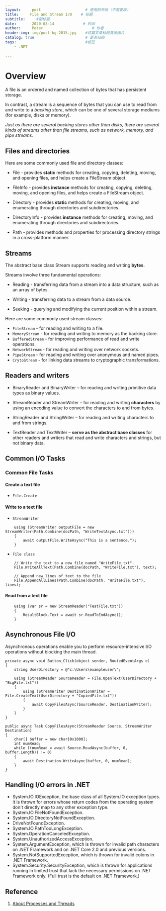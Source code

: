 ```yaml
---
layout:     post                    # 使用的布局（不需要改）
title:     File and Stream I/O    # 标题 
subtitle:     #副标题
date:       2020-08-14             # 时间
author:     Peter                      # 作者
header-img: img/post-bg-2015.jpg    #这篇文章标题背景图片
catalog: true                       # 是否归档
tags:                               #标签
    - .NET
    
---
```


# Overview

A file is an ordered and named collection of bytes that has persistent storage.  

In contrast, a stream is a sequence of bytes that you can use to read from and write to a *backing store*, which can be one of several storage mediums (for example, disks or memory).  

*Just as there are several backing stores other than disks, there are several kinds of streams other than file streams, such as network, memory, and pipe streams.*  

## Files and directories

Here are some commonly used file and directory classes:  

+ File - provides **static** methods for creating, copying, deleting, moving, and opening files, and helps create a FileStream object.

+ FileInfo - provides **instance** methods for creating, copying, deleting, moving, and opening files, and helps create a FileStream object.

+ Directory - provides **static** methods for creating, moving, and enumerating through directories and subdirectories.

+ DirectoryInfo - provides **instance** methods for creating, moving, and enumerating through directories and subdirectories.

+ Path - provides methods and properties for processing directory strings in a cross-platform manner.


## Streams

The abstract base class Stream supports reading and writing **bytes**.   

Streams involve three fundamental operations:  

+ Reading - transferring data from a stream into a data structure, such as an array of bytes.

+ Writing - transferring data to a stream from a data source.

+ Seeking - querying and modifying the current position within a stream.

Here are some commonly used stream classes:  

+ `FileStream` - for reading and writing to a file.
+ `MemoryStream` - for reading and writing to memory as the backing store.
+ `BufferedStream` - for improving performance of read and write operations.
+ `NetworkStream` - for reading and writing over network sockets.
+ `PipeStream` - for reading and writing over anonymous and named pipes.
+ `CrytoStream` - for linking data streams to cryptographic transformations.

## Readers and writers

+ BinaryReader and BinaryWriter – for reading and writing primitive data types as binary values.

+ StreamReader and StreamWriter – for reading and writing **characters** by using an encoding value to convert the characters to and from bytes.

+ StringReader and StringWriter – for reading and writing characters to and from strings.

+ TextReader and TextWriter – **serve as the abstract base classes** for other readers and writers that read and write characters and strings, but not binary data.

## Common I/O Tasks

### Common File Tasks

#### Create a text file	

+ `File.Create`

#### Write to a text file

+ `StreamWriter`

```
    using (StreamWriter outputFile = new StreamWriter(Path.Combine(docPath, "WriteTextAsync.txt")))
    {
        await outputFile.WriteAsync("This is a sentence.");
    }
```

+ `File class`

```
    // Write the text to a new file named "WriteFile.txt".
    File.WriteAllText(Path.Combine(docPath, "WriteFile.txt"), text);

    // Append new lines of text to the file
    File.AppendAllLines(Path.Combine(docPath, "WriteFile.txt"), lines);
```

#### Read from a text file	

```
    using (var sr = new StreamReader("TestFile.txt"))
    {
        ResultBlock.Text = await sr.ReadToEndAsync();
    }
```

## Asynchronous File I/O

Asynchronous operations enable you to perform resource-intensive I/O operations without blocking the main thread.   

```
private async void Button_Click(object sender, RoutedEventArgs e)
{
    string UserDirectory = @"c:\Users\exampleuser\";

    using (StreamReader SourceReader = File.OpenText(UserDirectory + "BigFile.txt"))
    {
        using (StreamWriter DestinationWriter = File.CreateText(UserDirectory + "CopiedFile.txt"))
        {
            await CopyFilesAsync(SourceReader, DestinationWriter);
        }
    }
}

public async Task CopyFilesAsync(StreamReader Source, StreamWriter Destination)
{
    char[] buffer = new char[0x1000];
    int numRead;
    while ((numRead = await Source.ReadAsync(buffer, 0, buffer.Length)) != 0)
    {
        await Destination.WriteAsync(buffer, 0, numRead);
    }
}
```

## Handling I/O errors in .NET

+ System.IO.IOException, the base class of all System.IO exception types. It is thrown for errors whose return codes from the operating system don't directly map to any other exception type.
+ System.IO.FileNotFoundException.
+ System.IO.DirectoryNotFoundException.
+ DriveNotFoundException.
+ System.IO.PathTooLongException.
+ System.OperationCanceledException.
+ System.UnauthorizedAccessException.
+ System.ArgumentException, which is thrown for invalid path characters on .NET Framework and on .NET Core 2.0 and previous versions.
+ System.NotSupportedException, which is thrown for invalid colons in .NET Framework.
+ System.Security.SecurityException, which is thrown for applications running in limited trust that lack the necessary permissions on .NET Framework only. (Full trust is the default on .NET Framework.)



## Reference

1. [About Processes and Threads](https://docs.microsoft.com/en-us/windows/win32/procthread/about-processes-and-threads)

